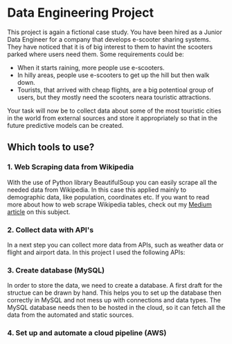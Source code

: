 # Data Engineering Project

This project is again a fictional case study. You have been hired as a Junior Data Engineer for a company that develops e-scooter sharing systems. They have noticed that it is of big interest to them to havint the scooters parked where users need them. Some requirements could be:
 - When it starts raining, more people use e-scooters.
 - In hilly areas, people use e-scooters to get up the hill but then walk down.
 - Tourists, that arrived with cheap flights, are a big potentioal group of users, but they mostly need the scooters neara touristic attractions.

Your task will now be to collect data about some of the most touristic cities in the world from external sources and store it appropriately so that in the future predictive models can be created. 

## Which tools to use?

### 1. Web Scraping data from Wikipedia
   With the use of Python library BeautifulSoup you can easily scrape all the needed data from Wikipedia. In this case this applied mainly to demographic data, like population, coordinates etc. If you want to read more about how to web scrape Wikipedia tables, check out my [Medium article](https://medium.com/@oboenfreak/web-scraping-wikipedia-tables-with-python-22223f761b1e) on this subject.
   
### 2. Collect data with API's
 In a next step you can collect more data from APIs, such as weather data or flight and airport data. In this project I used the following APIs:
 
### 3. Create database (MySQL)
   In order to store the data, we need to create a database. A first draft for the structue can be drawn by hand. This helps you to set up the database then correctly in MySQL and not mess up with connections and data types. The MySQL database needs then to be hosted in the cloud, so it can fetch all the data from the automated and static sources. 
   
### 4. Set up and automate a cloud pipeline (AWS)





